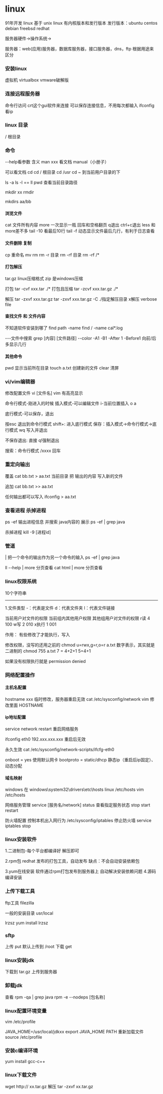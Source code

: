# linux
91年开发
linux 基于 unix
linux 有内核版本和发行版本
发行版本：ubuntu centos debian freebsd redhat

服务器硬件->操作系统->

服务器：web(应用)服务器，数据库服务器，接口服务器，dns，ftp
根据用途来区分

### 安装linux
虚拟机 virtualbox  vmware破解版

### 连接远程服务器
命令行访问 crt这个gui软件来连接
可以保存连接信息，不用每次都输入
ifconfig看ip

### linux 目录
/ 根目录

### 命令
--help看参数 含义
man xxx 看文档
manual（小册子）

可以看文档
cd
cd / 根目录
cd /usr
cd ~ 到当前用户目录的下

ls -a
ls -l  == ll
pwd 查看当前目录路径

mkdir xx
rmdir 

mkdirs aa/bb

#### 浏览文件
cat  文件所有内容
more 一次显示一瓶  回车和空格翻页 q退出 ctrl+c退出
less 和more差不多
tail -10 看最后10行
tail -f 动态显示文件最后几行，有利于日志查看

#### 文件删除 复制
cp  重命名
mv 
rm
rm -r 目录
rm -rf 目录 
rm -rf /*

#### 打包解压
tar.gz linux压缩格式
zip 是windows压缩

打包
tar -cvf xxx.tar ./*
打包且压缩
tar -zcvf xxx.tar.gz ./*

解压
tar -zxvf xxx.tar.gz
tar -zxvf xxx.tar.gz -C ./指定解压目录
x解压 
verbose 
file

#### 查找文件 和 文件内容
不知道软件安装到哪了
find path -name
find / -name cal*.log

---文件中搜索
grep [内容] [文件路径] --color -A1 -B1 
-After 1 -Before1   向前/后多显示几行

#### 其他命令
pwd 显示当前所在目录
touch a.txt 创建新的文件
clear 清屏


### vi/vim编辑器
修改配置文件
vi [文件名]
vim 有高亮显示

命令行模式-刚进入的时候
插入模式-可以编辑文件
i-当前位置插入
o 
a

底行模式-可以保存，退出

按esc 退出到命令行模式  shift+: 进入底行模式
保存：插入模式->命令行模式->底行模式
wq 写入并退出

不保存退出: 
直接 q!强制退出

搜索：命令行模式
/xxxx 回车


### 重定向输出
覆盖
cat bb.txt > aa.txt 当前目录
把 输出的内容 写入新的文件

追加
cat bb.txt >> aa.txt

任何输出都可以写入
ifconfig > aa.txt

### 查看进程 杀掉进程
ps -ef 
输出进程信息 并搜索 java内容的 展示
ps -ef | grep java


杀掉进程
kill -9 [进程id]


### 管道
|
把一个命令的输出作为另一个命令的输入
ps -ef | grep java

ll --help | more 分页查看 
cat html | more 分页查看

### linux权限系统
10个字符串
- --- --- ---
1.文件类型 
-：代表是文件
d：代表文件夹
l：代表文件链接

当前用户对文件的权限 当前组内其他用户权限 其他组用户对文件的权限
r读 4 100
w写 2 010
x执行 1 001

作用：
有些修改了才能执行，写入

修改权限，没写的还用之前的
chmod u=rwx,g=r,o=r a.txt
数字表示，其实就是二进制的
chmod 755 a.txt
7 = 4+2+1 5=4+1

如果没有权限执行就是 permission denied


### 网络配置操作

#### 主机名配置
hostname xxx 临时修改，服务器重启无效
cat /etc/sysconfig/network
vim 修改里面 HOSTNAME

#### ip地址配置
service network restart 重启网络服务

ifconfig eth0 192.xxx.xxx.xxx 重启后无效

永久生效
cat /etc/sysconfig/network-scripts/ifcfg-eth0

onboot = yes 使用默认网卡
bootproto = static/dhcp
静态ip（重启后ip固定）、动态分配

#### 域名映射
windows 在 windows\system32\drivers\etc\hosts
linux /etc/hosts
vim /etc/hosts


网络服务管理
service [服务名/network] status 查看指定服务状态
stop start restart

防火墙配置 控制本机出入网行为
/etc/sysconfig/iptables
停止防火墙
service iptables stop


### linux安装软件
1.二进制包-每个平台都编译好
解压即可

2.rpm包
redhat 发布的打包工具，自动发布
缺点：不会自动安装依赖包

3.yum在线安装
软件通过rpm打包发布到服务器上
自动解决安装依赖问题
4.源码编译安装

### 上传下载工具
ftp工具
filezilla

一般的安装目录
usr/local 

lrzsz
yum install lrzsz

### sftp
上传
put  默认上传到 /root
下载
get

### linux安装jdk
下载到 tar.gz
上传到服务器

### 卸载jdk
查看
rpm -qa | grep java
rpm -e --nodeps [包名称]


### linux配置环境变量
vim /etc/profile

JAVA_HOME=/usr/local/jdkxx
export JAVA_HOME PATH
重新加载文件
source /etc/profile


### 安装c编译环境
yum install gcc-c++

### linux下载文件
wget http:// xx.tar.gz
解压
tar -zxvf xx.tar.gz





